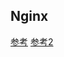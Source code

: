 ## Nginx
[参考](https://github.com/dunwu/nginx-tutorial)
[参考2](https://juejin.cn/post/7267003603095879714)


